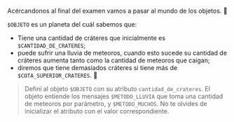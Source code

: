 Acércandonos al final del examen vamos a pasar al mundo de los objetos. :star_struck:

`$OBJETO` es un planeta del cuál sabemos que:

* Tiene una cantidad de cráteres que inicialmente es `$CANTIDAD_DE_CRATERES`;
* puede sufrir una lluvia de meteoros, cuando esto sucede su cantidad de cráteres aumenta tanto como la cantidad de meteoros que caigan;
* diremos que tiene demasiados cráteres si tiene más de `$COTA_SUPERIOR_CRATERES`. :stars:

> Definí al objeto `$OBJETO` con su atributo `cantidad_de_crateres`.
El objeto entiende los mensajes `$METODO_LLUVIA` que toma una cantidad de meteoros por parámetro, y `$METODO_MUCHOS`. No te olvides de inicializar el atributo  con el valor correspondiente.
